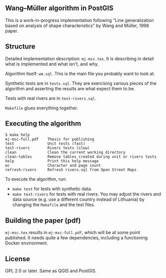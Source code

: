 Wang–Müller algorithm in PostGIS
--------------------------------

This is a work-in-progress implementation following "Line generalization based
on analysis of shape characteristics" by Wang and Müller, 1998 paper.

Structure
---------

Detailed implementation description: `mj-msc.tex`. It is describing in detail
what is implemented and what isn't, and why.

Algorithm itself: `wm.sql`. This is the main file you probably want to look at.

Synthetic tests are in `tests.sql`. They are exercising various pieces of the
algorithm and asserting the results are what expect them to be.

Tests with real rivers are in `test-rivers.sql`.

`Makefile` glues everything together.

Executing the algorithm
-----------------------

```
$ make help
mj-msc-full.pdf    Thesis for publishing
test               Unit tests (fast)
test-rivers        Rivers tests (slow)
clean              Clean the current working directory
clean-tables       Remove tables created during unit or rivers tests
help               Print this help message
wc                 Character and page count
refresh-rivers     Refresh rivers.sql from Open Street Maps
```

To execute the algorithm, run:

- `make test` for tests with synthetic data.
- `make test-rivers` for tests with real rivers. You may adjust the rivers and
  data source (e.g. use a different country instead of Lithuania) by changing
  the `Makefile` and the test files.

Building the paper (pdf)
------------------------

`mj-msc.tex` results in `mj-msc-full.pdf`, which will be at some point
published. It needs quite a few dependencies, including a functioning Docker
environment.

License
-------

GPL 2.0 or later. Same as QGIS and PostGIS.
